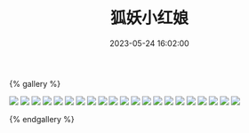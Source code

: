 ﻿---
title: 狐妖小红娘
date: 2023-05-24 16:02:00
comments: false
---

{% gallery %}

![](https://fastly.jsdelivr.net/gh/1405720461/images@master/Fox_Spirit_Matchmaker/1.avif)
![](https://fastly.jsdelivr.net/gh/1405720461/images@master/Fox_Spirit_Matchmaker/2.avif)
![](https://fastly.jsdelivr.net/gh/1405720461/images@master/Fox_Spirit_Matchmaker/3.avif)
![](https://fastly.jsdelivr.net/gh/1405720461/images@master/Fox_Spirit_Matchmaker/4.avif)
![](https://fastly.jsdelivr.net/gh/1405720461/images@master/Fox_Spirit_Matchmaker/5.avif)
![](https://fastly.jsdelivr.net/gh/1405720461/images@master/Fox_Spirit_Matchmaker/6.avif)
![](https://fastly.jsdelivr.net/gh/1405720461/images@master/Fox_Spirit_Matchmaker/7.avif)
![](https://fastly.jsdelivr.net/gh/1405720461/images@master/Fox_Spirit_Matchmaker/8.avif)
![](https://fastly.jsdelivr.net/gh/1405720461/images@master/Fox_Spirit_Matchmaker/9.avif)
![](https://fastly.jsdelivr.net/gh/1405720461/images@master/Fox_Spirit_Matchmaker/10.avif)
![](https://fastly.jsdelivr.net/gh/1405720461/images@master/Fox_Spirit_Matchmaker/11.avif)
![](https://fastly.jsdelivr.net/gh/1405720461/images@master/Fox_Spirit_Matchmaker/12.avif)
![](https://fastly.jsdelivr.net/gh/1405720461/images@master/Fox_Spirit_Matchmaker/13.avif)
![](https://fastly.jsdelivr.net/gh/1405720461/images@master/Fox_Spirit_Matchmaker/14.avif)
![](https://fastly.jsdelivr.net/gh/1405720461/images@master/Fox_Spirit_Matchmaker/15.avif)
![](https://fastly.jsdelivr.net/gh/1405720461/images@master/Fox_Spirit_Matchmaker/16.avif)
![](https://fastly.jsdelivr.net/gh/1405720461/images@master/Fox_Spirit_Matchmaker/17.avif)
![](https://fastly.jsdelivr.net/gh/1405720461/images@master/Fox_Spirit_Matchmaker/18.avif)
![](https://fastly.jsdelivr.net/gh/1405720461/images@master/Fox_Spirit_Matchmaker/19.avif)
![](https://fastly.jsdelivr.net/gh/1405720461/images@master/Fox_Spirit_Matchmaker/20.avif)
![](https://fastly.jsdelivr.net/gh/1405720461/images@master/Fox_Spirit_Matchmaker/21.avif)

{% endgallery %}
